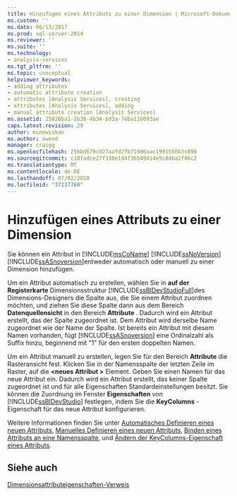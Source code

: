 ```yaml
---
title: Hinzufügen eines Attributs zu einer Dimension | Microsoft-Dokumentation
ms.custom: ''
ms.date: 06/13/2017
ms.prod: sql-server-2014
ms.reviewer: ''
ms.suite: ''
ms.technology:
- analysis-services
ms.tgt_pltfrm: ''
ms.topic: conceptual
helpviewer_keywords:
- adding attributes
- automatic attribute creation
- attributes [Analysis Services], creating
- attributes [Analysis Services], adding
- manual attribute creation [Analysis Services]
ms.assetid: 25826ba1-2b38-4b34-bd3a-7eba116093ae
caps.latest.revision: 29
author: minewiskan
ms.author: owend
manager: craigg
ms.openlocfilehash: 25bbd679cd27aafd2fb71986aac1991556b3c890
ms.sourcegitcommit: c18fadce27f330e1d4f36549414e5c84ba2f46c2
ms.translationtype: MT
ms.contentlocale: de-DE
ms.lasthandoff: 07/02/2018
ms.locfileid: "37237760"
---
```

# <a name="add-an--attribute-to-a-dimension"></a>Hinzufügen eines Attributs zu einer Dimension
  Sie können ein Attribut in [!INCLUDE[msCoName](../../includes/msconame-md.md)] [!INCLUDE[ssNoVersion](../../includes/ssnoversion-md.md)] [!INCLUDE[ssASnoversion](../../includes/ssasnoversion-md.md)]entweder automatisch oder manuell zu einer Dimension hinzufügen.  
  
 Um ein Attribut automatisch zu erstellen, wählen Sie in **auf der Registerkarte** Dimensionsstruktur [!INCLUDE[ssBIDevStudioFull](../../includes/ssbidevstudiofull-md.md)]des Dimensions-Designers die Spalte aus, die Sie einem Attribut zuordnen möchten, und ziehen Sie diese Spalte dann aus dem Bereich **Datenquellensicht** in den Bereich **Attribute** . Dadurch wird ein Attribut erstellt, das der Spalte zugeordnet ist. Dem Attribut wird derselbe Name zugeordnet wie der Name der Spalte. Ist bereits ein Attribut mit diesem Namen vorhanden, fügt [!INCLUDE[ssASnoversion](../../includes/ssasnoversion-md.md)] eine Ordinalzahl als Suffix hinzu, beginnend mit "1" für den ersten doppelten Namen.  
  
 Um ein Attribut manuell zu erstellen, legen Sie für den Bereich **Attribute** die Rasteransicht fest. Klicken Sie in der Namensspalte der letzten Zeile im Raster, auf die  **\<neues Attribut >** Element. Geben Sie einen Namen für das neue Attribut ein. Dadurch wird ein Attribut erstellt, das keiner Spalte zugeordnet ist und für alle Eigenschaften Standardeinstellungen besitzt. Sie können die Zuordnung im Fenster **Eigenschaften** von [!INCLUDE[ssBIDevStudio](../../includes/ssbidevstudio-md.md)] festlegen, indem Sie die **KeyColumns** -Eigenschaft für das neue Attribut konfigurieren.  
  
 Weitere Informationen finden Sie unter [Automatisches Definieren eines neuen Attributs](attribute-properties-define-a-new-attribute-automatically.md), [Manuelles Definieren eines neuen Attributs](../define-a-new-attribute-manually.md), [Binden eines Attributs an eine Namensspalte](attribute-properties-bind-an-attribute-to-a-name-column.md), und [Ändern der KeyColumns-Eigenschaft eines Attributs](attribute-properties-modify-the-keycolumn-property.md).  
  
## <a name="see-also"></a>Siehe auch  
 [Dimensionsattributeigenschaften-Verweis](dimension-attribute-properties-reference.md)  
  
  
